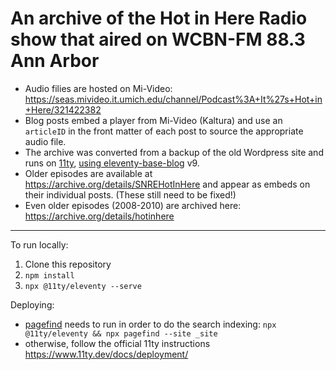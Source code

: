 # An archive of the Hot in Here Radio show that aired on WCBN-FM 88.3 Ann Arbor

- Audio filies are hosted on Mi-Video: https://seas.mivideo.it.umich.edu/channel/Podcast%3A+It%27s+Hot+in+Here/321422382
- Blog posts embed a player from Mi-Video (Kaltura) and use an `articleID` in the front matter of each post to source the appropriate audio file.
- The archive was converted from a backup of the old Wordpress site and runs on [11ty](https://www.11ty.dev/), [using eleventy-base-blog](https://github.com/11ty/eleventy-base-blog) v9.
- Older episodes are available at https://archive.org/details/SNREHotInHere and appear as embeds on their individual posts. (These still need to be fixed!)
- Even older episodes (2008-2010) are archived here: https://archive.org/details/hotinhere

---

To run locally: 
1. Clone this repository
2. `npm install`
3. `npx @11ty/eleventy --serve`

Deploying:
- [pagefind](https://pagefind.app/) needs to run in order to do the search indexing:
`npx @11ty/eleventy && npx pagefind --site _site`
- otherwise, follow the official 11ty instructions https://www.11ty.dev/docs/deployment/
